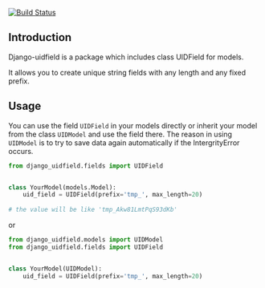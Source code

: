 [![Build Status](https://secure.travis-ci.org/ivelum/django-uidfield.png)](http://travis-ci.org/ivelum/django-uidfield)

Introduction
------------

Django-uidfield is a package which includes class UIDField for models.

It allows you to create unique string fields with any length and any fixed prefix.


Usage
-----
You can use the field `UIDField` in your models directly or inherit your model from the class `UIDModel` and use the field there.
The reason in using `UIDModel` is to try to save data again automatically if the IntergrityError occurs.
```python
from django_uidfield.fields import UIDField


class YourModel(models.Model):
    uid_field = UIDField(prefix='tmp_', max_length=20)
    
# the value will be like 'tmp_Akw81LmtPqS93dKb'
```
or
```python
from django_uidfield.models import UIDModel
from django_uidfield.fields import UIDField


class YourModel(UIDModel):
    uid_field = UIDField(prefix='tmp_', max_length=20)
```
